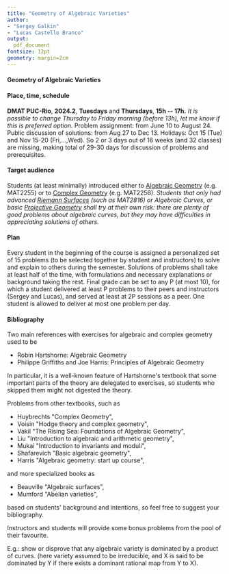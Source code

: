 ```yaml
---
title: "Geometry of Algebraic Varieties" 
author: 
- "Sergey Galkin"
- "Lucas Castello Branco" 
output: 
  pdf_document
fontsize: 12pt
geometry: margin=2cm
---
```


#### Geometry of Algebraic Varieties

#### Place, time, schedule

**DMAT PUC-Rio**, **2024.2**, 
**Tuesdays** and **Thursdays**, 
**15h -- 17h.**
_It is possible to change Thursday to
Friday morning (before 13h), let me know if this is preferred option._
Problem assignment: from June 10 to August 24.
Public discussion of solutions: from Aug 27 to Dec 13.
Holidays: Oct 15 (Tue) and Nov 15-20 (Fri,...,Wed).
So 2 or 3 days out of 16 weeks (and 32 classes) are missing,
making total of 29-30 days for discussion of problems
and prerequisites.


#### Target audience 

Students (at least minimally) introduced
either to [Algebraic Geometry](ag-en.md) (e.g. MAT2255)
or to [Complex Geometry](complex.md) (e.g. MAT2256).
_Students that only had advanced [Riemann Surfaces](rs-en.md) (such as MAT2816)
or Algebraic Curves, or basic [Projective Geometry](pg.md)
shall try at their own risk:
there are plenty of good problems about algebraic curves,
but they may have difficulties in appreciating solutions of others._


#### Plan

Every student in the beginning of the course is assigned a personalized set of 15 problems 
(to be selected together by student and instructors)
to solve and explain to others during the semester. Solutions of problems shall take at
least half of the time, with formulations and necessary explanations or background taking the rest.
Final grade can be set to any P (at most 10), for which a student delivered at least P problems
to their peers and instructors (Sergey and Lucas), and served at least at 2P sessions as a peer. One student is allowed to deliver at most one problem per day.


#### Bibliography

Two main references with exercises for algebraic and complex geometry used to be

- Robin Hartshorne: Algebraic Geometry
- Philippe Griffiths and Joe Harris: Principles of Algebraic Geometry

In particular, it is a well-known feature of Hartshorne's textbook that some important
parts of the theory are delegated to exercises, so students who skipped them might not
digested the theory.

Problems from other textbooks, such as 

- Huybrechts "Complex Geometry",
- Voisin "Hodge theory and complex geometry", 
- Vakil "The Rising Sea: Foundations of Algebraic Geometry",
- Liu "Introduction to algebraic and arithmetic geometry", 
- Mukai "Introduction to invariants and moduli",
- Shafarevich "Basic algebraic geometry",
- Harris "Algebraic geometry: start up course",

and more specialized books as 

- Beauville "Algebraic surfaces", 
- Mumford "Abelian varieties", 

based on students' background and intentions,
so feel free to suggest your bibliography.

Instructors and students will provide some bonus problems from the pool of their favourite.

E.g.: show or disprove that any algebraic variety is dominated by a product of curves.
(here variety assumed to be irreducible, and X is said to be dominated by Y
if there exists a dominant rational map from Y to X).



